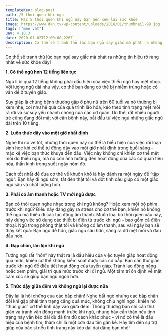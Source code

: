 ```yaml
---
templateKey: blog-post
path: /5-thoi-quen-khi-ngu
title: Mắc 5 thói quen khi ngủ này bạn nên xem lại sức khỏe
image: https://www.dkn.tv/wp-content/uploads/2016/01/thumbnail-99.jpg
tags: ["meo vat"]
uev: 4.18.3
date: 2020-01-02T12:00:00.226Z
description: Cơ thể sẽ tranh thủ lúc bạn ngủ say giấc mà phát ra những tín hiệu rõ ràng nhất về sức khỏe đấy!
---
```


Cơ thể sẽ tranh thủ lúc bạn ngủ say giấc mà phát ra những tín hiệu rõ ràng nhất về sức khỏe đấy!

**1. Có thể ngủ hơn 12 tiếng liên tục**

Ngủ li bì quá 12 tiếng không phải dấu hiệu của việc thiếu ngủ hay mệt nhọc. Với lượng ngủ dài như vậy, cơ thể bạn đang có thể bị nhiễm trùng hoặc có vấn đề ở tuyến giáp.

Suy giáp là chứng bệnh thường gặp ở phụ nữ trên 60 tuổi và nó thường bị xem nhẹ, coi như hệ quả của quá trình lão hóa, kéo theo tình trạng mệt mỏi rã rời và sự suy yếu nhanh chóng của các cơ quan. Dù thế, rất nhiều người trẻ cũng đang đối mặt với căn bệnh này, bắt đầu từ việc ngủ những giấc ngủ dài trên 10 tiếng.

**2. Luôn thức dậy vào một giờ nhất định**


Nghe thì có vẻ tốt, nhưng thói quen này có thể là biểu hiện của việc rối loạn sinh học khi cơ thể tự động dậy vào một giờ nhất định trong buổi sáng – mặc kệ việc bạn thức khuya đến đâu. Việc này không chỉ khiến cơ thể mệt mỏi do thiếu ngủ, mà nó còn ảnh hưởng đến hoạt động của các cơ quan tiêu hóa, thần kinh trong suốt ngày hôm đó.

Cách tốt nhất để đưa cơ thể về khuôn khổ là hãy dành ra một ngày để “tập ngủ”: Bạn hãy đi ngủ sớm, tắt đèn thật tối và đốt tinh dầu giúp có một giấc ngủ sâu và chất lượng hơn.

**3. Phải có âm thanh hoặc TV mới ngủ được**

Bạn có thói quen nghe nhạc trong khi ngủ không? Hoặc xem một bộ phim trước khi ngủ? Điều này đang gây ra stress cho cơ thể bạn, khiến nó không thể ngủ mà thiếu đi các tác động âm thanh. Muốn loại bỏ thói quen xấu này, hãy dừng việc sử dụng các thiết bị điện tử trước khi ngủ – bao gồm cả điện thoại. Ngủ trong phòng thật tối và không có âm thanh, sau vài ngày bạn sẽ thấy kết quả: Bạn ngủ dễ hơn, giấc ngủ sâu hơn, sáng ra đỡ mệt mỏi và đau đầu hơn.

**4. Đạp chăn, lăn lộn khi ngủ**

Tướng ngủ rất “hỗn” này thật ra là dấu hiệu của việc tuyến giáp hoạt động quá mức, khiến cơ thể không kiểm soát được các cơ bắp. Bạn cần thư giãn trước khi ngủ để điều tiết hoạt động của tuyến giáp. Tránh lao động nặng hoặc xem phim, giải trí quá mức trước khi đi ngủ. Một tâm trí ổn định về mặt cảm xúc sẽ giúp bạn ngủ ngon hơn.

**5. Thức dậy giữa đêm và không ngủ lại được nữa**

Đây lại là hội chứng của các bắp chân! Nghe bất ngờ nhưng các bắp chân đôi khi gặp phải tình trạng căng quá mức, không chịu nghỉ ngơi, khiến nó “thúc giục” cơ thể tỉnh dậy vào giữa đêm. Thông thường bạn chỉ cần thư giãn và tránh vận động mạnh trước khi ngủ, nhưng hãy cẩn thận nếu tình trạng này vẫn kéo dài dù đã tìm đủ cách khắc phục – vì nó có thể là dấu hiệu của bệnh tim, thậm chí là một cơn đau tim gần kề. Hãy tìm đến sự trợ giúp của bác sĩ nếu tình trạng này kéo dài dai dẳng bạn nhé!